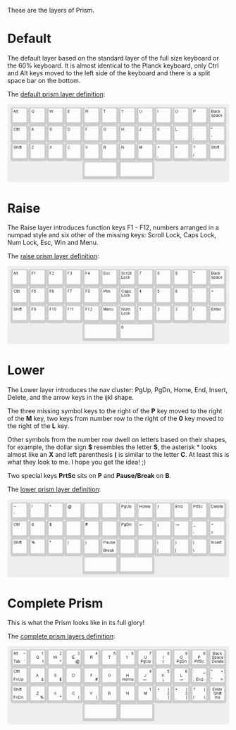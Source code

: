 These are the layers of Prism.

# Default

The default layer based on the standard layer of the full size keyboard
or the 60% keyboard. It is almost identical to the Planck keyboard,
only Ctrl and Alt keys moved to the left side of the keyboard
and there is a split space bar on the bottom.

The [default prism layer definition](prism-default.json):

![default prism layer](prism-default.png)

# Raise

The Raise layer introduces function keys F1 - F12,
numbers arranged in a numpad style and six other
of the missing keys: Scroll Lock, Caps Lock, Num Lock, Esc, Win and Menu.

The [raise prism layer definition](prism-raise.json):

![raise prism layer](prism-raise.png)

# Lower

The Lower layer introduces the nav cluster:
PgUp, PgDn, Home, End, Insert, Delete,
and the arrow keys in the ijkl shape.

The three missing symbol keys to the right of the **P** key
moved to the right of the **M** key,
two keys from number row to the right of the **0** key
moved to the right of the **L** key.

Other symbols from the number row dwell on letters
based on their shapes, for example, the dollar sign **$**
resembles the letter **S**, the asterisk * looks almost like an **X**
and left parenthesis **(** is similar to the letter **C**.
At least this is what they look to me. I hope you get the idea! ;)

Two special keys **PrtSc** sits on **P** and **Pause/Break** on **B**.

The [lower prism layer definition](prism-lower.json):

![lower prism layer](prism-lower.png)

# Complete Prism

This is what the Prism looks like in its full glory!

The [complete prism layers definition](prism-complete.json):

![complete prism layers](prism-complete.png)
